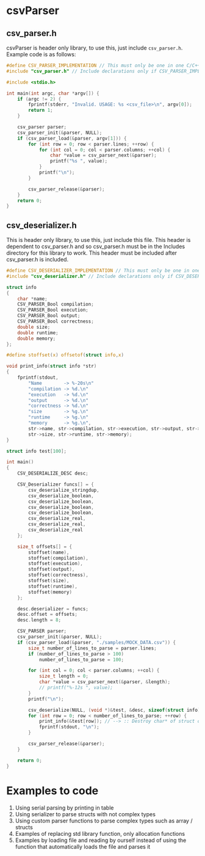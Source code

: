# csvParser

## csv_parser.h
csvParser is header only library, to use this, just include `csv_parser.h`. Example code is as follows:
```c
#define CSV_PARSER_IMPLEMENTATION // This must only be one in one C/C++ file, forces to include implementation
#include "csv_parser.h" // Include declarations only if CSV_PARSER_IMPLEMENTATION is not defined

#include <stdio.h>

int main(int argc, char *argv[]) {
	if (argc != 2) {
		fprintf(stderr, "Invalid. USAGE: %s <csv_file>\n", argv[0]);
		return 1;
	}

	csv_parser parser;
	csv_parser_init(&parser, NULL);
	if (csv_parser_load(&parser, argv[1])) {
		for (int row = 0; row < parser.lines; ++row) {
			for (int col = 0; col < parser.columns; ++col) {
				char *value = csv_parser_next(&parser);
				printf("%s ", value);
			}
			printf("\n");
		}

		csv_parser_release(&parser);
	}
	return 0;
}
```

## csv_deserializer.h
This is header only library, to use this, just include this file.
This header is dependent to csv_parser.h and so csv_parser.h must be in the Includes directory for this library to work.
This header must be included after csv_parser.h is included.
```c
#define CSV_DESERIALIZER_IMPLEMENTATION // This must only be one in one C/C++ file, forces to include implementation.
#include "csv_deserializer.h" // Include declarations only if CSV_DESERIALIZER_IMPLEMENTATION is not defined

struct info
{
	char *name;
	CSV_PARSER_Bool compilation;
	CSV_PARSER_Bool execution;
	CSV_PARSER_Bool output;
	CSV_PARSER_Bool correctness;
	double size;
	double runtime;
	double memory;
};

#define stoffset(x) offsetof(struct info,x)

void print_info(struct info *str)
{
	fprintf(stdout,
		"Name        -> %-20s\n"
		"compilation -> %d.\n"
		"execution   -> %d.\n"
		"output      -> %d.\n"
		"correctness -> %d.\n"
		"size        -> %g.\n"
		"runtime     -> %g.\n"
		"memory      -> %g.\n",
		str->name, str->compilation, str->execution, str->output, str->correctness,
		str->size, str->runtime, str->memory);
}

struct info test[100];

int main()
{
	CSV_DESERIALIZE_DESC desc;

	CSV_Deserializer funcs[] = {
		csv_deserialize_stringdup,
		csv_deserialize_boolean,
		csv_deserialize_boolean,
		csv_deserialize_boolean,
		csv_deserialize_boolean,
		csv_deserialize_real,
		csv_deserialize_real,
		csv_deserialize_real
	};

	size_t offsets[] = {
		stoffset(name),
		stoffset(compilation),
		stoffset(execution),
		stoffset(output),
		stoffset(correctness),
		stoffset(size),
		stoffset(runtime),
		stoffset(memory)
	};

	desc.deserializer = funcs;
	desc.offset = offsets;
	desc.length = 8;

	CSV_PARSER parser;
	csv_parser_init(&parser, NULL);
	if (csv_parser_load(&parser, "./samples/MOCK_DATA.csv")) {
		size_t number_of_lines_to_parse = parser.lines;
		if (number_of_lines_to_parse > 100)
			number_of_lines_to_parse = 100;

		for (int col = 0; col < parser.columns; ++col) {
			size_t length = 0;
			char *value = csv_parser_next(&parser, &length);
			// printf("%-12s ", value);
		}
		printf("\n");

		csv_deserialize(NULL, (void *)&test, &desc, sizeof(struct info), &parser, number_of_lines_to_parse);
		for (int row = 0; row < number_of_lines_to_parse; ++row) {
			print_info(&test[row]); // --> :: Destroy char* of struct obtained from this function
			fprintf(stdout, "\n");
		}

		csv_parser_release(&parser);
	}

	return 0;
}
```


# Examples to code
1. Using serial parsing by printing in table
2. Using serializer to parse structs with not complex types
3. Using custom parser functions to parse complex types such as array / structs
4. Examples of replacing std library function, only allocation functions
5. Examples by loading file and reading by ourself instead of using the function that automatically loads the file and parses it
